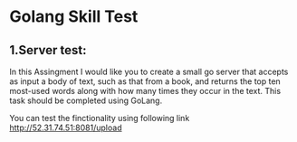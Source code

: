 # Golang Skill Test
## 1.Server test:
In this Assingment I would like you to create a small go server that accepts as input a body of text, such as
that from a book, and returns the top ten most-used words along with how many times they occur in the
text.
This task should be completed using GoLang.

You can test the finctionality using following link 
http://52.31.74.51:8081/upload

